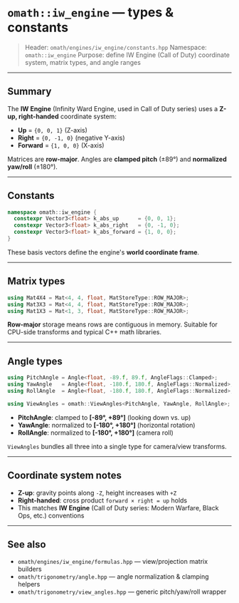 # `omath::iw_engine` — types & constants

> Header: `omath/engines/iw_engine/constants.hpp`
> Namespace: `omath::iw_engine`
> Purpose: define IW Engine (Call of Duty) coordinate system, matrix types, and angle ranges

---

## Summary

The **IW Engine** (Infinity Ward Engine, used in Call of Duty series) uses a **Z-up, right-handed** coordinate system:

* **Up** = `{0, 0, 1}` (Z-axis)
* **Right** = `{0, -1, 0}` (negative Y-axis)
* **Forward** = `{1, 0, 0}` (X-axis)

Matrices are **row-major**. Angles are **clamped pitch** (±89°) and **normalized yaw/roll** (±180°).

---

## Constants

```cpp
namespace omath::iw_engine {
  constexpr Vector3<float> k_abs_up      = {0, 0, 1};
  constexpr Vector3<float> k_abs_right   = {0, -1, 0};
  constexpr Vector3<float> k_abs_forward = {1, 0, 0};
}
```

These basis vectors define the engine's **world coordinate frame**.

---

## Matrix types

```cpp
using Mat4X4 = Mat<4, 4, float, MatStoreType::ROW_MAJOR>;
using Mat3X3 = Mat<4, 4, float, MatStoreType::ROW_MAJOR>;
using Mat1X3 = Mat<1, 3, float, MatStoreType::ROW_MAJOR>;
```

**Row-major** storage means rows are contiguous in memory. Suitable for CPU-side transforms and typical C++ math libraries.

---

## Angle types

```cpp
using PitchAngle = Angle<float, -89.f, 89.f, AngleFlags::Clamped>;
using YawAngle   = Angle<float, -180.f, 180.f, AngleFlags::Normalized>;
using RollAngle  = Angle<float, -180.f, 180.f, AngleFlags::Normalized>;

using ViewAngles = omath::ViewAngles<PitchAngle, YawAngle, RollAngle>;
```

* **PitchAngle**: clamped to **[-89°, +89°]** (looking down vs. up)
* **YawAngle**: normalized to **[-180°, +180°]** (horizontal rotation)
* **RollAngle**: normalized to **[-180°, +180°]** (camera roll)

`ViewAngles` bundles all three into a single type for camera/view transforms.

---

## Coordinate system notes

* **Z-up**: gravity points along `-Z`, height increases with `+Z`
* **Right-handed**: cross product `forward × right = up` holds
* This matches **IW Engine** (Call of Duty series: Modern Warfare, Black Ops, etc.) conventions

---

## See also

* `omath/engines/iw_engine/formulas.hpp` — view/projection matrix builders
* `omath/trigonometry/angle.hpp` — angle normalization & clamping helpers
* `omath/trigonometry/view_angles.hpp` — generic pitch/yaw/roll wrapper
